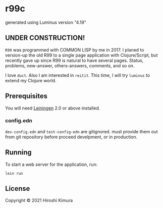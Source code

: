# r99c

generated using Luminus version "4.19"

## UNDER CONSTRUCTION!

`R99` was programmed with COMMON LISP by me in 2017.
I planed to version-up the old R99 to a single page application
with Clojure/Script, but recently gave up since R99 is natural to have
several pages. Status, problems, new-answer, others-answers, comments,
and so on.

I love `duct`. Also I am interested in `reitit`.
This time, I will try `luminus` to extend my Clojure world.

## Prerequisites

You will need [Leiningen][1] 2.0 or above installed.

[1]: https://github.com/technomancy/leiningen

### config.edn

`dev-config.edn` and `test-config-edn` are gitignored.
must provide them out from git repository before proceed develpment,
or in production.

## Running

To start a web server for the application, run:

    lein run


## License

Copyright © 2021 Hiroshi Kimura
